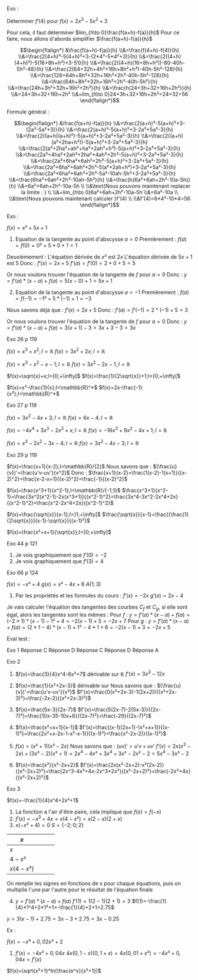 Exo :

Déterminer $f'(4)$  pour $f(x)=2x^3-5x^2+3$ 

Pour cela, il faut déterminer $lim_{h\to 0}\frac{f(a+h)-f(a)}{h}$ 
Pour ce faire, nous allons d'abords simplifier $\frac{f(a+h)-f(a)}{h}$ 

$$\begin{flalign*}
&\frac{f(a+h)-f(a)}{h}
\\&=\frac{f(4+h)-f(4)}{h}
\\&=\frac{2(4+h)³-5(4+h)²+3-(2*4³-5*4²+3)}{h}
\\&=\frac{2((4+h)(4+h)²)-5(16+8h+h²)+3-51}{h}
\\&=\frac{2((4+h)(16+8h+h²))-80-40h-5h²-48}{h}
\\&=\frac{2(64+32h+4h²+16h+8h²+h³)-40h-5h²-128}{h}
\\&=\frac{128+64h+8h²+32h+16h²+2h³-40h-5h²-128}{h}
\\&=\frac{64h+8h²+32h+16h²+2h³-40h-5h²}{h}
\\&=\frac{24h+3h²+32h+16h²+2h³}{h}
\\&=\frac{h(24+3h+32+16h+2h²)}{h}
\\&=24+3h+32+16h+2h²
\\&=lim_{h\to 0}24+3h+32+16h+2h²=24+32=56
\end{flalign*}$$

Formule général :

$$\begin{flalign*}
&\frac{f(a+h)-f(a)}{h}
\\&=\frac{2(a+h)³-5(a+h)²+3-(2a³-5a²+3)}{h}
\\&=\frac{2(a+h)³-5(a+h)²+3-2a³+5a²-3}{h}
\\&=\frac{2((a+h)(a+h)²)-5(a+h)²+3-2a³+5a²-3}{h}
\\&=\frac{2((a+h)(a²+2ha+h²))-5(a+h)²+3-2a³+5a²-3}{h}
\\&=\frac{2(a³+2ha²+ah²+ha²+2ah²+h³)-5(a+h)²+3-2a³+5a²-3}{h}
\\&=\frac{2a³+4ha²+2ah²+2ha²+4ah²+2h³-5(a+h)²+3-2a³+5a²-3}{h}
\\&=\frac{2a³+6ha²+6ah²+2h³-5(a+h)²+3-2a³+5a²-3}{h}
\\&=\frac{2a³+6ha²+6ah²+2h³-5(a²+2ah+h²)+3-2a³+5a²-3}{h}
\\&=\frac{2a³+6ha²+6ah²+2h³-5a²-10ah-5h²+3-2a³+5a²-3}{h}
\\&=\frac{6ha²+6ah²+2h³-10ah-5h²}{h}
\\&=\frac{h(6a²+6ah+2h²-10a-5h)}{h}
\\&=6a²+6ah+2h²-10a-5h
\\
\\&\text{Nous pouvons maintenant replacer la limite : }
\\
\\&=lim_{h\to 0}6a²+6ah+2h²-10a-5h
\\&=6a²-10a
\\
\\&\text{Nous pouvons maintenant calculer }f'(4)
\\
\\&f'(4)=6*4²-10*4=56
\end{flalign*}$$

Exo : 

$f(x)=x²+5x+1$ 

1) Equation de la tangente au point d'abscysse $a=0$ 
Premièrement : 
$f(a)=f(0)=0²+5*0+1=1$

Deuxiémement : 
L'équation dérivée de $x²$ est $2x$
L'équation dérivée de $5x+1$ est $5$
Donc : 
$f'(x)=2x+5$
$f'(a)=f'(0)=2*0+5=5$

Or nous voulons trouver l'équation de la tangente de $f$ pour $a=0$
Donc : 
$y=f'(a)*(x-a)+f(a)=5(x-0)+1=5x+1$

2) Equation de la tangente au point d'abscysse $a=-1$
Premièrement : 
$f(a)=f(-1)=-1²+5*(-1)+1=-3$

Nous savons déjà que :
$f'(x)=2x+5$
Donc : 
$f'(a)=f'(-1)=2*(-1)+5=3$

Or nous voulons trouver l'équation de la tangente de $f$ pour $a=0$
Donc : 
$y=f'(a)*(x-a)+f(a)=3(x+1)-3=3x+3-3=3x$ 

Exo 26 p 119

$f(x)=x^3+x^2;I=\mathbb{R}$ 
$f(x)=3x^2+2x;I=\mathbb{R}$ 

$f(x)=x^3-x^2-x-1;I=\mathbb{R}$ 
$f(x)=3x^2-2x-1;I=\mathbb{R}$ 

$f(x)=\sqrt{x}+x;I=[0;+\infty[$ 
$f(x)=\frac{1}{2\sqrt{x}}+1;I=[0;+\infty[$ 

$f(x)=x²-\frac{1}{x};I=\mathbb{R}^*$ 
$f(x)=2x-\frac{-1}{x²};I=\mathbb{R}^*$ 

Exo 27 p 119

$f(x)=3x^2-4x+3;I=\mathbb{R}$ 
$f(x)=6x-4;I=\mathbb{R}$ 

$f(x)=-4x^4+3x^3-2x^2+x;I=\mathbb{R}$ 
$f(x)=-16x^3+9x^2-4x+1;I=\mathbb{R}$ 

$f(x)=x^3-2x^2-3x-4;I=\mathbb{R}$ 
$f(x)=3x^2-4x-3;I=\mathbb{R}$ 

Exo 29 p 119

$f(x)=\frac{x+1}{x-2};I=\mathbb{R}/{2}$ 
Nous savons que :
$(\frac{u}{v})'=\frac{u'v-uv'}{v^2}$
Donc : 
$\frac{x+1}{x-2}=\frac{1(x-2)-1(x+1)}{(x-2)^2}=\frac{x-2-x+1}{(x-2)^2}=\frac{-1}{(x-2)^2}$

$f(x)=\frac{x^3+1}{x^2-1};I=\mathbb{R}/{-1;1}$ 
$\frac{x^3+1}{x^2-1}=\frac{3x^2(x^2-1)-2x(x^3+1)}{(x^2-1)^2}=\frac{3x^4-3x^2-2x^4+2x}{(x^2-1)^2}=\frac{x^2-2x^4+2x}{(x^2-1)^2}$ 

$f(x)=\frac{\sqrt{x}}{x-1};I=]1;+\infty[$ 
$\frac{\sqrt{x}}{x-1}=\frac{{\frac{1}{2\sqrt{x}}}(x-1)-\sqrt{x}}{(x-1)²}$ 

$f(x)=\frac{x²+x+1}{\sqrt{x}};I=[0;+\infty[$ 

Exo 44 p 121

1) Je vois graphiquement que $f'(0)=-2$
2) Je vois graphiquement que $f'(3)=4$

Exo 66 p 124

$f(x)=-x²+4$
$g(x)=x²-4x+6$
$A(1;3)$

1) Par les propriétés et les formules du cours :
$f'(x)=-2x$
$g'(x)=2x-4$

Je vais calculer l'équation des tangentes des courbes $C_f$ et $C_g$, si elle sont égal, alors les tangentes sont les mêmes :
Pour $f$ :
$y=f'(a)*(x-a)+f(a)=(-2*1)*(x-1)-1²+4=-2(x-1)+5=-2x+7$
Pour $g$ :
$y=f'(a)*(x-a)+f(a)=(2*1-4)*(x-1)+1²-4*1+6=-2(x-1)+3=-2x+5$ 

Eval test :

Exo 1
Réponse C
Réponse D
Réponse C
Réponse D
Réponse A

Exo 2
1) $f(x)=\frac{3}{4}x^4-6x²+7$ dérivable sur $\mathbb{R}$
$f'(x)=3x^3-12x$ 

2) $f(x)=\frac{1}{x²+2x-3}$ dérivable sur $\mathbb{}$
Nous savons que : $(\frac{u}{v})'=\frac{u'v-uv'}{v²}$
$f'(x)=\frac{0(x²+2x-3)-1(2x+2)}{(x²+2x-3)²}=\frac{-2x-2}{(x²+2x-3)²}$ 

3) $f(x)=\frac{5x-3}{2x-7}$
$f'(x)=\frac{5(2x-7)-2(5x-3)}{(2x-7)²}=\frac{10x-35-10x+6}{(2x-7)²}=\frac{-29}{(2x-7)²}$ 

4) $f(x)=\frac{x²+x+1}{x-1}$
$f'(x)=\frac{(x-1)(2x+1)-(x²+x+1)}{(x-1)²}=\frac{2x²+x-2x-1-x²-x-1)}{(x-1)²}=\frac{x²-2x-2)}{(x-1)²}$ 

5) $f(x)=(x²+1)(x³-2x)$
Nous savons que : $(uv)'=u'v+uv'$
$f'(x)=2x(x^3-2x)+(3x²-2)(x²+1)=2x^4-4x²+3x^4+3x²-2x²-2=5x^4-3x²-2$

6) $f(x)=\frac{x²}{x²-2x+2}$
$f'(x)=\frac{2x(x²-2x+2)-x²(2x-2)}{(x²-2x+2)²}=\frac{2x^3-4x²+4x-2x^3+2x²}{(x²-2x+2)²}=\frac{-2x²+4x}{(x²-2x+2)²}$ 

Exo 3

$f(x)=-\frac{1}{4}x^4+2x²+1$ 
1) La fonction a l'air d'être paire, cela implique que $f(x)=f(-x)$
2) $f'(x)=-x^3+4x=x(4-x²)=x(2-x)(2+x)$
3) $x(-x²+4)=0$
$S=\{-2;0;2\}$ 

| $x$       |     |     |     |
| --------- | --- | --- | --- |
| $x$       |     |     |     |
| $4-x²$    |     |     |     |
| $x(4-x²)$ |     |     |     |
On remplie les signes en fonctions de x pour chaque équations, puis on multiplie l'une par l'autre pour le résultat de l'équation finale

4) $y=f'(a)*(x-a)+f(a)$
$f'(1)=1(2-1)(2+1)=3$
$f(1)=-\frac{1}{4}*1^4+2*1²+1=-\frac{1}{4}+2+1=2.75$

$y=3(x-1)+2.75=3x-3+2.75=3x-0.25$

Ex :

$f(x)=-x⁴+0,02x²+2$

1) $f'(x)=-4x³+0,04x$
$4x(0,1-x)(0,1+x)=4x(0,01+x²)=-4x³+0,04x=f'(x)$


$f(x)=\sqrt{x²+1}*ln(\frac{e^x}{x²+1})$ 